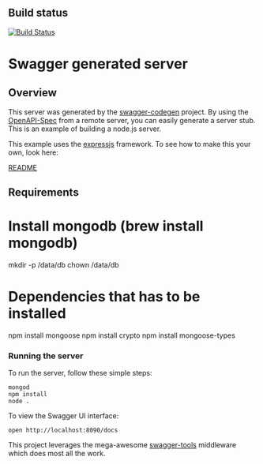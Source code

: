 ## Build status
[![Build Status](https://travis-ci.org/meldeapp/meldeapp-server.svg?branch=master)](https://travis-ci.org/meldeapp/meldeapp-server)

# Swagger generated server

## Overview
This server was generated by the [swagger-codegen](https://github.com/swagger-api/swagger-codegen) project.  By using the [OpenAPI-Spec](https://github.com/OAI/OpenAPI-Specification) from a remote server, you can easily generate a server stub.  This is an example of building a node.js server.

This example uses the [expressjs](http://expressjs.com/) framework.  To see how to make this your own, look here:

[README](https://github.com/swagger-api/swagger-codegen/blob/master/README.md)

## Requirements

# Install mongodb (brew install mongodb)
mkdir -p /data/db
chown <insert username> /data/db

# Dependencies that has to be installed
npm install mongoose
npm install crypto
npm install mongoose-types

### Running the server
To run the server, follow these simple steps:

```
mongod
npm install
node .
```

To view the Swagger UI interface:

```
open http://localhost:8090/docs
```

This project leverages the mega-awesome [swagger-tools](https://github.com/apigee-127/swagger-tools) middleware which does most all the work.
